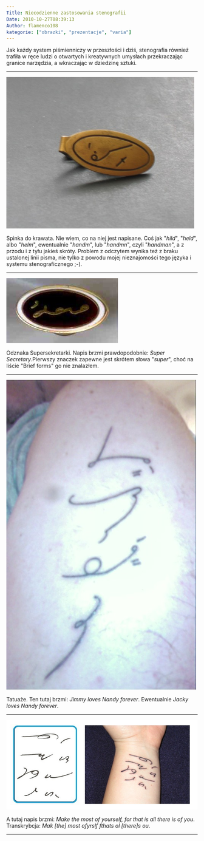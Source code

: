 ```yaml
---
Title: Niecodzienne zastosowania stenografii
Date: 2010-10-27T08:39:13
Author: flamenco108
kategorie: ["obrazki", "prezentacje", "varia"]
---
```


Jak każdy system piśmienniczy w przeszłości i dziś, stenografia również
trafiła w ręce ludzi o otwartych i kreatywnych umysłach przekraczając
granice narzędzia, a wkraczając w dziedzinę sztuki.

------------------------------------------------------------------------

![](Richard_Conoboy.jpg)

Spinka do krawata. Nie wiem, co na niej jest napisane. Coś jak "*hild*",
"*held*", albo "*helm*", ewentualnie "*handm*", lub "*handmn*", czyli
"*handman*", a z przodu i z tyłu jakieś skróty. Problem z odczytem
wynika też z braku ustalonej linii pisma, nie tylko z powodu mojej
nieznajomości tego języka i systemu stenograficznego ;-).

------------------------------------------------------------------------

![](kathy_harper.jpg)

Odznaka Supersekretarki. Napis brzmi prawdopodobnie: *Super
Secretary*.Pierwszy znaczek zapewne jest skrótem słowa "*super*", choć
na liście "Brief forms" go nie znalazłem.

------------------------------------------------------------------------

![](James_MoyerCSR.jpg)


Tatuaże. Ten tutaj brzmi: *Jimmy loves Nandy forever*. Ewentualnie
*Jacky loves Nandy forever*.

------------------------------------------------------------------------

![](Sandi_Kontny_.jpg)


A tutaj napis brzmi: *Make the most of yourself, for that is all there
is of you*. \
Transkrybcja: *Mak \[the\] most ofyrslf fthats ol \[there\]s ou*.

------------------------------------------------------------------------
